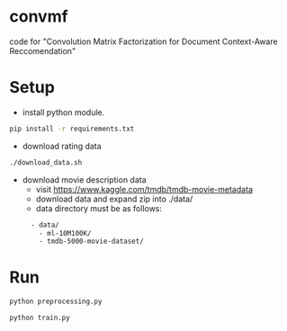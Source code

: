 # convmf
code for "Convolution Matrix Factorization for Document Context-Aware Reccomendation"


# Setup
* install python module.
```bash
pip install -r requirements.txt
```

* download rating data
```bash
./download_data.sh
```

* download movie description data
  * visit https://www.kaggle.com/tmdb/tmdb-movie-metadata
  * download data and expand zip into ./data/
  * data directory must be as follows:
  ```bash
    - data/
      - ml-10M100K/
      - tmdb-5000-movie-dataset/
  ```
  
# Run
```bash
python preprocessing.py
```

```bash
python train.py
```